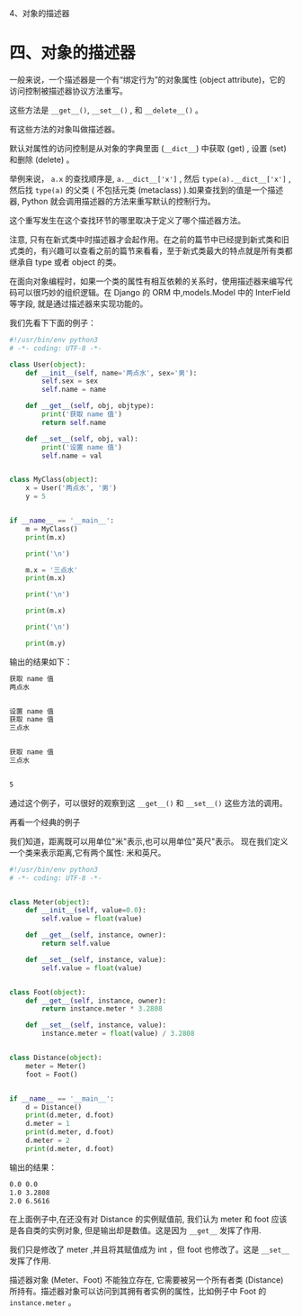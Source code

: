 4、对象的描述器

# 四、对象的描述器 #

一般来说，一个描述器是一个有“绑定行为”的对象属性 (object attribute)，它的访问控制被描述器协议方法重写。

这些方法是 `__get__()`, `__set__()` , 和 `__delete__()`  。

有这些方法的对象叫做描述器。

默认对属性的访问控制是从对象的字典里面 (`__dict__`) 中获取 (get) , 设置 (set) 和删除 (delete) 。

举例来说， `a.x` 的查找顺序是, `a.__dict__['x']` , 然后 `type(a).__dict__['x']` , 然后找 `type(a)` 的父类 ( 不包括元类 (metaclass) ).如果查找到的值是一个描述器, Python 就会调用描述器的方法来重写默认的控制行为。

这个重写发生在这个查找环节的哪里取决于定义了哪个描述器方法。

注意, 只有在新式类中时描述器才会起作用。在之前的篇节中已经提到新式类和旧式类的，有兴趣可以查看之前的篇节来看看，至于新式类最大的特点就是所有类都继承自 type 或者 object 的类。

在面向对象编程时，如果一个类的属性有相互依赖的关系时，使用描述器来编写代码可以很巧妙的组织逻辑。在 Django 的 ORM 中,models.Model 中的 InterField 等字段, 就是通过描述器来实现功能的。

我们先看下下面的例子：

```python
#!/usr/bin/env python3
# -*- coding: UTF-8 -*-

class User(object):
    def __init__(self, name='两点水', sex='男'):
        self.sex = sex
        self.name = name

    def __get__(self, obj, objtype):
        print('获取 name 值')
        return self.name

    def __set__(self, obj, val):
        print('设置 name 值')
        self.name = val


class MyClass(object):
    x = User('两点水', '男')
    y = 5


if __name__ == '__main__':
    m = MyClass()
    print(m.x)

    print('\n')

    m.x = '三点水'
    print(m.x)

    print('\n')

    print(m.x)

    print('\n')

    print(m.y)

```

输出的结果如下：

```txt
获取 name 值
两点水


设置 name 值
获取 name 值
三点水


获取 name 值
三点水


5

```

通过这个例子，可以很好的观察到这 `__get__()` 和  `__set__()` 这些方法的调用。

再看一个经典的例子

我们知道，距离既可以用单位"米"表示,也可以用单位"英尺"表示。
现在我们定义一个类来表示距离,它有两个属性: 米和英尺。

```python
#!/usr/bin/env python3
# -*- coding: UTF-8 -*-


class Meter(object):
    def __init__(self, value=0.0):
        self.value = float(value)

    def __get__(self, instance, owner):
        return self.value

    def __set__(self, instance, value):
        self.value = float(value)


class Foot(object):
    def __get__(self, instance, owner):
        return instance.meter * 3.2808

    def __set__(self, instance, value):
        instance.meter = float(value) / 3.2808


class Distance(object):
    meter = Meter()
    foot = Foot()


if __name__ == '__main__':
    d = Distance()
    print(d.meter, d.foot)
    d.meter = 1
    print(d.meter, d.foot)
    d.meter = 2
    print(d.meter, d.foot)

```
 
输出的结果：

```txt
0.0 0.0
1.0 3.2808
2.0 6.5616
```

在上面例子中,在还没有对 Distance 的实例赋值前, 我们认为 meter 和 foot 应该是各自类的实例对象, 但是输出却是数值。这是因为 `__get__` 发挥了作用.

我们只是修改了 meter ,并且将其赋值成为 int ，但 foot 也修改了。这是 `__set__` 发挥了作用.

描述器对象 (Meter、Foot) 不能独立存在, 它需要被另一个所有者类 (Distance) 所持有。描述器对象可以访问到其拥有者实例的属性，比如例子中 Foot 的 `instance.meter` 。



